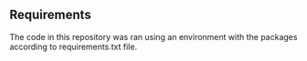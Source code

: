 ## Requirements
The code in this repository was ran using an environment with the packages according to requirements.txt file.
